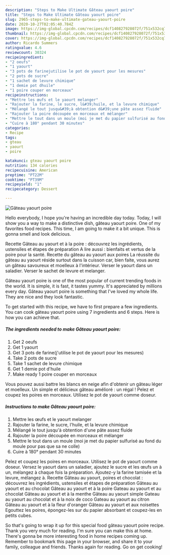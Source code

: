 ```yaml
---
description: "Steps to Make Ultimate Gâteau yaourt poire"
title: "Steps to Make Ultimate Gâteau yaourt poire"
slug: 2965-steps-to-make-ultimate-gateau-yaourt-poire
date: 2020-10-27T02:05:40.784Z
image: https://img-global.cpcdn.com/recipes/dcf140827928072f/751x532cq70/gateau-yaourt-poire-photo-principale-de-la-recette.jpg
thumbnail: https://img-global.cpcdn.com/recipes/dcf140827928072f/751x532cq70/gateau-yaourt-poire-photo-principale-de-la-recette.jpg
cover: https://img-global.cpcdn.com/recipes/dcf140827928072f/751x532cq70/gateau-yaourt-poire-photo-principale-de-la-recette.jpg
author: Ricardo Summers
ratingvalue: 4.6
reviewcount: 30324
recipeingredient:
- "2 oeufs"
- "1 yaourt"
- "3 pots de farinejutilise le pot de yaourt pour les mesures"
- "2 pots de sucre"
- "1 sachet de levure chimique"
- "1 demie pot dhuile"
- "1 poire couper en morceaux"
recipeinstructions:
- "Mettre les œufs et le yaourt melanger"
- "Rajouter la farine, le sucre, l&#39;huile, et la levure chimique"
- "Mélangé le tout jusqu&#39;à obtention d&#39;une pâte assez fluide"
- "Rajouter la poire découpée en morceaux et mélanger"
- "Mettre le tout dans un moule (moi je met du papier sulfurisé au fond du moule pour pas que sa ne colle)"
- "Cuire à 180° pendant 30 minutes"
categories:
- Recipe
tags:
- gteau
- yaourt
- poire

katakunci: gteau yaourt poire 
nutrition: 134 calories
recipecuisine: American
preptime: "PT22M"
cooktime: "PT39M"
recipeyield: "1"
recipecategory: Dessert

---
```



![Gâteau yaourt poire](https://img-global.cpcdn.com/recipes/dcf140827928072f/751x532cq70/gateau-yaourt-poire-photo-principale-de-la-recette.jpg)

Hello everybody, I hope you're having an incredible day today. Today, I will show you a way to make a distinctive dish, gâteau yaourt poire. One of my favorites food recipes. This time, I am going to make it a bit unique. This is gonna smell and look delicious.

Recette Gâteau au yaourt et à la poire : découvrez les ingrédients, ustensiles et étapes de préparation A lire aussi : bienfaits et vertus de la poire pour la santé. Recette du gâteau au yaourt aux poires La réussite du gâteau au yaourt réside surtout dans la cuisson car, bien faite, vous aurez un gâteau savoureux et moelleux à l&#39;intérieur. Verser le yaourt dans un saladier. Verser le sachet de levure et melanger.

Gâteau yaourt poire is one of the most popular of current trending foods in the world. It is simple, it is fast, it tastes yummy. It's appreciated by millions every day. Gâteau yaourt poire is something that I've loved my whole life. They are nice and they look fantastic.


To get started with this recipe, we have to first prepare a few ingredients. You can cook gâteau yaourt poire using 7 ingredients and 6 steps. Here is how you can achieve that.

<!--inarticleads1-->

##### The ingredients needed to make Gâteau yaourt poire:

1. Get 2 oeufs
1. Get 1 yaourt
1. Get 3 pots de farine(j&#39;utilise le pot de yaourt pour les mesures)
1. Take 2 pots de sucre
1. Take 1 sachet de levure chimique
1. Get 1 demie pot d&#39;huile
1. Make ready 1 poire couper en morceaux


Vous pouvez aussi battre les blancs en neige afin d&#39;obtenir un gâteau léger et moelleux. Un simple et délicieux gâteau amélioré : un régal ! Pelez et coupez les poires en morceaux. Utilisez le pot de yaourt comme doseur. 

<!--inarticleads2-->

##### Instructions to make Gâteau yaourt poire:

1. Mettre les œufs et le yaourt melanger
1. Rajouter la farine, le sucre, l&#39;huile, et la levure chimique
1. Mélangé le tout jusqu&#39;à obtention d&#39;une pâte assez fluide
1. Rajouter la poire découpée en morceaux et mélanger
1. Mettre le tout dans un moule (moi je met du papier sulfurisé au fond du moule pour pas que sa ne colle)
1. Cuire à 180° pendant 30 minutes


Pelez et coupez les poires en morceaux. Utilisez le pot de yaourt comme doseur. Versez le yaourt dans un saladier, ajoutez le sucre et les œufs un à un, mélangez à chaque fois la préparation. Ajoutez-y la farine tamisée et la levure, mélangez à. Recette Gâteau au yaourt, poires et chocolat : découvrez les ingrédients, ustensiles et étapes de préparation Gâteau au yaourt et au chocolat Gâteau au yaourt et à la poire Gateau au yaourt et au chocolat Gâteau au yaourt et à la menthe Gâteau au yaourt simple Gateau au yaourt au chocolat et à la noix de coco Gateau au yaourt au citron Gâteau au yaourt et à la fleur d&#39;oranger Gâteau au yaourt et aux noisettes Egouttez les poires, épongez-les sur du papier absorbant et coupez-les en petits cubes. 

So that's going to wrap it up for this special food gâteau yaourt poire recipe. Thank you very much for reading. I'm sure you can make this at home. There's gonna be more interesting food in home recipes coming up. Remember to bookmark this page in your browser, and share it to your family, colleague and friends. Thanks again for reading. Go on get cooking!
